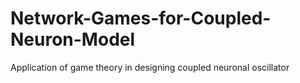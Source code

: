 # Network-Games-for-Coupled-Neuron-Model
Application of game theory in designing coupled neuronal oscillator
